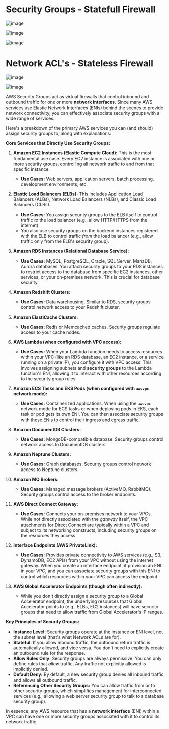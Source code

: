 # Security Groups - Statefull Firewall


![image](https://github.com/user-attachments/assets/7f056aa6-01cf-4e30-853f-be9f6442b1f8)


![image](https://github.com/user-attachments/assets/e11befa6-4c71-426e-8743-9bf6fc7a4038)



![image](https://github.com/user-attachments/assets/7d98ae8e-342d-489a-9b5b-737706dd9e7a)








# Network ACL's - Stateless Firewall

![image](https://github.com/user-attachments/assets/5a1ca993-777b-48c0-8fe0-e3e33577aed4)


![image](https://github.com/user-attachments/assets/c1ec1fd3-66f8-4ec2-959e-5b4f5e382468)



AWS Security Groups act as virtual firewalls that control inbound and outbound traffic for one or more **network interfaces**. Since many AWS services use Elastic Network Interfaces (ENIs) behind the scenes to provide network connectivity, you can effectively associate security groups with a wide range of services.

Here's a breakdown of the primary AWS services you can (and should) assign security groups to, along with explanations:

**Core Services that Directly Use Security Groups:**

1.  **Amazon EC2 Instances (Elastic Compute Cloud):** This is the most fundamental use case. Every EC2 instance is associated with one or more security groups, controlling all network traffic to and from that specific instance.
    * **Use Cases:** Web servers, application servers, batch processing, development environments, etc.

2.  **Elastic Load Balancers (ELBs):** This includes Application Load Balancers (ALBs), Network Load Balancers (NLBs), and Classic Load Balancers (CLBs).
    * **Use Cases:** You assign security groups to the ELB itself to control traffic *to* the load balancer (e.g., allow HTTP/HTTPS from the internet).
    * You also use security groups on the backend instances registered with the ELB to control traffic *from* the load balancer (e.g., allow traffic only from the ELB's security group).

3.  **Amazon RDS Instances (Relational Database Service):**
    * **Use Cases:** MySQL, PostgreSQL, Oracle, SQL Server, MariaDB, Aurora databases. You attach security groups to your RDS instances to restrict access to the database from specific EC2 instances, other services, or your on-premises network. This is crucial for database security.

4.  **Amazon Redshift Clusters:**
    * **Use Cases:** Data warehousing. Similar to RDS, security groups control network access to your Redshift cluster.

5.  **Amazon ElastiCache Clusters:**
    * **Use Cases:** Redis or Memcached caches. Security groups regulate access to your cache nodes.

6.  **AWS Lambda (when configured with VPC access):**
    * **Use Cases:** When your Lambda function needs to access resources within your VPC (like an RDS database, an EC2 instance, or a service running on a private IP), you configure it with VPC access. This involves assigning subnets and **security groups** to the Lambda function's ENI, allowing it to interact with other resources according to the security group rules.

7.  **Amazon ECS Tasks and EKS Pods (when configured with `awsvpc` network mode):**
    * **Use Cases:** Containerized applications. When using the `awsvpc` network mode for ECS tasks or when deploying pods in EKS, each task or pod gets its own ENI. You can then associate security groups with these ENIs to control their ingress and egress traffic.

8.  **Amazon DocumentDB Clusters:**
    * **Use Cases:** MongoDB-compatible database. Security groups control network access to DocumentDB clusters.

9.  **Amazon Neptune Clusters:**
    * **Use Cases:** Graph databases. Security groups control network access to Neptune clusters.

10. **Amazon MQ Brokers:**
    * **Use Cases:** Managed message brokers (ActiveMQ, RabbitMQ). Security groups control access to the broker endpoints.

11. **AWS Direct Connect Gateway:**
    * **Use Cases:** Connects your on-premises network to your VPCs. While not directly associated with the *gateway* itself, the VPC attachments for Direct Connect are typically within a VPC and subject to its networking constructs, including security groups on the resources they access.

12. **Interface Endpoints (AWS PrivateLink):**
    * **Use Cases:** Provides private connectivity to AWS services (e.g., S3, DynamoDB, EC2 APIs) from your VPC without using the internet gateway. When you create an interface endpoint, it provision an ENI in your VPC, and you can associate security groups with this ENI to control which resources within your VPC can access the endpoint.

13. **AWS Global Accelerator Endpoints (though often indirectly):**
    * While you don't directly assign a security group to a Global Accelerator endpoint, the underlying resources that Global Accelerator points to (e.g., ELBs, EC2 instances) will have security groups that need to allow traffic from Global Accelerator's IP ranges.

**Key Principles of Security Groups:**

* **Instance Level:** Security groups operate at the instance or ENI level, not the subnet level (that's what Network ACLs are for).
* **Stateful:** If you allow inbound traffic, the outbound return traffic is automatically allowed, and vice versa. You don't need to explicitly create an outbound rule for the response.
* **Allow Rules Only:** Security groups are always permissive. You can only define rules that *allow* traffic. Any traffic not explicitly allowed is implicitly denied.
* **Default Deny:** By default, a new security group denies all inbound traffic and allows all outbound traffic.
* **Referencing Other Security Groups:** You can allow traffic from or to other security groups, which simplifies management for interconnected services (e.g., allowing a web server security group to talk to a database security group).

In essence, any AWS resource that has a **network interface** (ENI) within a VPC can have one or more security groups associated with it to control its network traffic.



